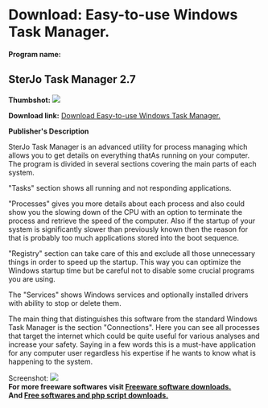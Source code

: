 # Download: Easy-to-use Windows Task Manager.

**Program name:**

## SterJo Task Manager 2.7

  
**Thumbshot:** ![](http://www.freewarefiles.com/screenshot/strjtskmngr_md.jpg)   
  
**Download link:** [Download Easy-to-use Windows Task Manager.](http://freesoftwares.boysofts.com/SterJo-Task-Manager_program_81657.html)  
  


**Publisher's Description**  
  


SterJo Task Manager is an advanced utility for process managing which allows you to get details on everything thatAs running on your computer. The program is divided in several sections covering the main parts of each system. 

"Tasks" section shows all running and not responding applications. 

"Processes" gives you more details about each process and also could show you the slowing down of the CPU with an option to terminate the process and retrieve the speed of the computer. Also if the startup of your system is significantly slower than previously known then the reason for that is probably too much applications stored into the boot sequence. 

"Registry" section can take care of this and exclude all those unnecessary things in order to speed up the startup. This way you can optimize the Windows startup time but be careful not to disable some crucial programs you are using. 

The "Services" shows Windows services and optionally installed drivers with ability to stop or delete them. 

The main thing that distinguishes this software from the standard Windows Task Manager is the section "Connections". Here you can see all processes that target the internet which could be quite useful for various analyses and increase your safety. Saying in a few words this is a must-have application for any computer user regardless his expertise if he wants to know what is happening to the system.

  
  
Screenshot: ![](http://www.freewarefiles.com/screenshot/strjtskmngr.jpg)   
**For more freeware softwares visit [Freeware software downloads.](http://freesoftwares.boysofts.com/)**   
**And [Free softwares and php script downloads.](http://www.boysofts.com/)**
